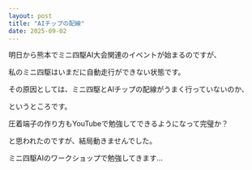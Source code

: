 ```yaml
---
layout: post
title: "AIチップの配線"
date: 2025-09-02
---
```


明日から熊本でミニ四駆AI大会関連のイベントが始まるのですが、

私のミニ四駆はいまだに自動走行ができない状態です。

その原因としては、ミニ四駆とAIチップの配線がうまく行っていないのか、

というところです。

圧着端子の作り方もYouTubeで勉強してできるようになって完璧か？

と思われたのですが、結局動きませんでした。

ミニ四駆AIのワークショップで勉強してきます…